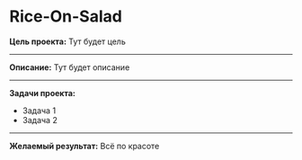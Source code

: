 # Rice-On-Salad
**Цель проекта:**
    Тут будет цель
****
**Описание:**
    Тут будет описание
****
**Задачи проекта:**
 - Задача 1
 - Задача 2
****
**Желаемый результат:**
    Всё по красоте
